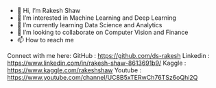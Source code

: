 - 👋 Hi, I’m Rakesh Shaw
- 👀 I’m interested in Machine Learning and Deep Learning
- 🌱 I’m currently learning Data Science and Analytics
- 💞️ I’m looking to collaborate on Computer Vision and Finance
- 📫 How to reach me 
    
Connect with me here:
GitHub :  https://github.com/ds-rakesh
Linkedin : https://www.linkedin.com/in/rakesh-shaw-8613691b9/
Kaggle : https://www.kaggle.com/rakeshshaw
Youtube : https://www.youtube.com/channel/UC8B5xTERwCh76TSz6oQhi2Q


<!---
ds-rakesh/ds-rakesh is a ✨ special ✨ repository because its `README.md` (this file) appears on your GitHub profile.
You can click the Preview link to take a look at your changes.
--->
